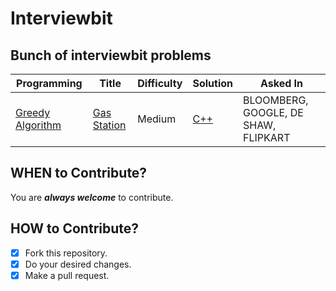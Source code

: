 # Interviewbit #
## Bunch of interviewbit problems ##

| Programming | Title | Difficulty | Solution | Asked In |
|-------------|-------|------------|----------|----------|
|[Greedy Algorithm](./algorithms/GreedyAlgorithm/GasStation.docx)|[Gas Station](https://www.interviewbit.com/problems/gas-station/)|Medium|[C++](./algorithms/GreedyAlgorithm/GasStation.cpp)|BLOOMBERG, GOOGLE, DE SHAW, FLIPKART|

## WHEN to Contribute? ##
You are ***always welcome*** to contribute.

## HOW to Contribute? ##
- [x] Fork this repository.
- [x] Do your desired changes.
- [x] Make a pull request.
